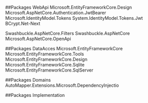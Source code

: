 ##Packages WebApi
Microsoft.EntityFrameworkCore.Design
Microsoft.AspNetCore.Authentication.JwtBearer
Microsoft.IdentityModel.Tokens
System.IdentityModel.Tokens.Jwt
BCrypt.Net-Next

Swashbuckle.AspNetCore.Filters
Swashbuckle.AspNetCore
Microsoft.AspNetCore.OpenApi

##Packages DataAcces
Microsoft.EntityFrameworkCore 
Microsoft.EntityFrameworkCore.Tools
Microsoft.EntityFrameworkCore.Design
Microsoft.EntityFrameworkCore.Sqlite
Microsoft.EntityFrameworkCore.SqlServer


##Packages Domains
AutoMapper.Extensions.Microsoft.DependencyInjectio

##Packages Implementation

